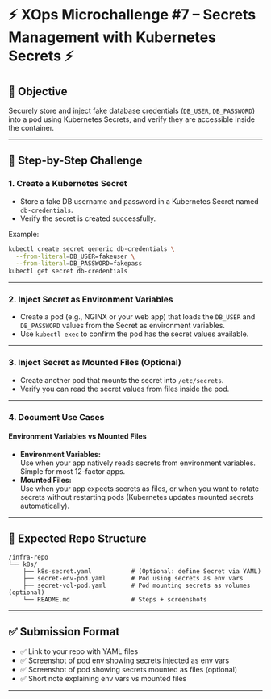 # ⚡ XOps Microchallenge #7 – Secrets Management with Kubernetes Secrets ⚡

## 🎯 Objective

Securely store and inject fake database credentials (`DB_USER`, `DB_PASSWORD`) into a pod using Kubernetes Secrets, and verify they are accessible inside the container.

---

## 🔧 Step-by-Step Challenge

### 1. Create a Kubernetes Secret

- Store a fake DB username and password in a Kubernetes Secret named `db-credentials`.
- Verify the secret is created successfully.

Example:
```sh
kubectl create secret generic db-credentials \
  --from-literal=DB_USER=fakeuser \
  --from-literal=DB_PASSWORD=fakepass
kubectl get secret db-credentials
```

---

### 2. Inject Secret as Environment Variables

- Create a pod (e.g., NGINX or your web app) that loads the `DB_USER` and `DB_PASSWORD` values from the Secret as environment variables.
- Use `kubectl exec` to confirm the pod has the secret values available.

---

### 3. Inject Secret as Mounted Files (Optional)

- Create another pod that mounts the secret into `/etc/secrets`.
- Verify you can read the secret values from files inside the pod.

---

### 4. Document Use Cases

#### Environment Variables vs Mounted Files

- **Environment Variables:**  
  Use when your app natively reads secrets from environment variables. Simple for most 12-factor apps.
- **Mounted Files:**  
  Use when your app expects secrets as files, or when you want to rotate secrets without restarting pods (Kubernetes updates mounted secrets automatically).

---

## 📂 Expected Repo Structure

```
/infra-repo
└── k8s/
    ├── k8s-secret.yaml           # (Optional: define Secret via YAML)
    ├── secret-env-pod.yaml       # Pod using secrets as env vars
    ├── secret-vol-pod.yaml       # Pod mounting secrets as volumes (optional)
    └── README.md                 # Steps + screenshots
```

---

## ✅ Submission Format

- ✅ Link to your repo with YAML files
- ✅ Screenshot of pod env showing secrets injected as env vars
- ✅ Screenshot of pod showing secrets mounted as files (optional)
- ✅ Short note explaining env vars vs mounted files

---
